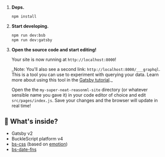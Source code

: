 1.  **Deps.**

    ```sh
    npm install
    ```

2.  **Start developing.**


    ```sh
    npm run dev:bsb
    npm run dev:gatsby
    ```

3.  **Open the source code and start editing!**

    Your site is now running at `http://localhost:8000`!

    \_Note: You'll also see a second link: `http://localhost:8000/___graphql`. This is a tool you can use to experiment with querying your data. Learn more about using this tool in the [Gatsby tutorial](https://www.gatsbyjs.org/tutorial/part-five/#introducing-graphiql).\_

    Open the the `my-super-neat-reasonml-site` directory (or whatever sensible name you gave it) in your code editor of choice and edit `src/pages/index.js`. Save your changes and the browser will update in real time!

## 🧐 What's inside?

- Gatsby v2
- BuckleScript platform v4
- [bs-css](https://github.com/SentiaAnalytics/bs-css) (based on [emotion](https://emotion.sh))
- [bs-date-fns](https://github.com/SllyQ/bs-date-fns)
